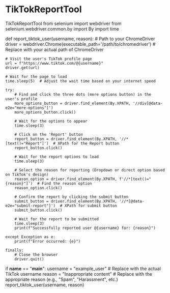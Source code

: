 # TikTokReportTool
TikTokReportTool
from selenium import webdriver
from selenium.webdriver.common.by import By
import time

def report_tiktok_user(username, reason):
    # Path to your ChromeDriver
    driver = webdriver.Chrome(executable_path='/path/to/chromedriver')  # Replace with your actual path of ChromeDriver

    # Visit the user's TikTok profile page
    url = f"https://www.tiktok.com/@{username}"
    driver.get(url)

    # Wait for the page to load
    time.sleep(5)  # Adjust the wait time based on your internet speed

    try:
        # Find and click the three dots (more options button) in the user's profile
        more_options_button = driver.find_element(By.XPATH, '//div[@data-e2e="more-options"]')
        more_options_button.click()

        # Wait for the options to appear
        time.sleep(3)

        # Click on the 'Report' button
        report_button = driver.find_element(By.XPATH, '//*[text()="Report"]')  # XPath for the Report button
        report_button.click()

        # Wait for the report options to load
        time.sleep(3)

        # Select the reason for reporting (Dropdown or direct option based on TikTok's design)
        reason_option = driver.find_element(By.XPATH, f'//*[text()="{reason}"]')  # Find the reason option
        reason_option.click()

        # Confirm the report by clicking the submit button
        submit_button = driver.find_element(By.XPATH, '//*[@data-e2e="submit-report"]')  # XPath for submit button
        submit_button.click()

        # Wait for the report to be submitted
        time.sleep(3)
        print(f"Successfully reported user @{username} for: {reason}")

    except Exception as e:
        print(f"Error occurred: {e}")

    finally:
        # Close the browser
        driver.quit()

if __name__ == "__main__":
    username = "example_user"  # Replace with the actual TikTok username
    reason = "Inappropriate content"  # Replace with the appropriate reason (e.g., "Spam", "Harassment", etc.)
    report_tiktok_user(username, reason)
